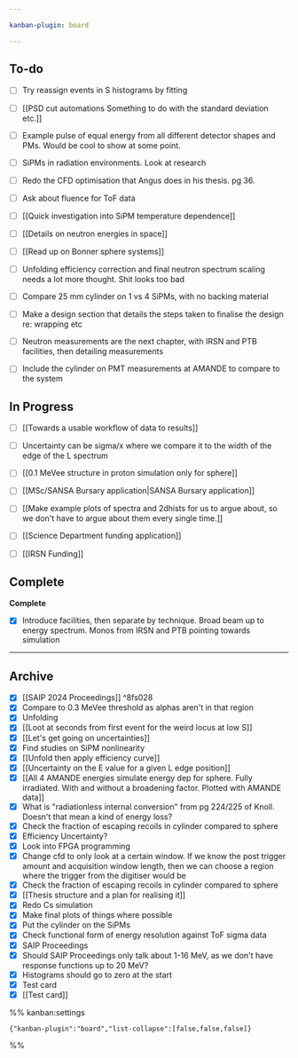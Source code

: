 ```yaml
---

kanban-plugin: board

---
```


## To-do

- [ ] Try reassign events in S histograms by fitting
- [ ] [[PSD cut automations Something to do with the standard deviation etc.]]
- [ ] Example pulse of equal energy from all different detector shapes and PMs. Would be cool to show at some point.
- [ ] SiPMs in radiation environments. Look at research
- [ ] Redo the CFD optimisation that Angus does in his thesis. pg 36.
- [ ] Ask about fluence for ToF data
- [ ] [[Quick investigation into SiPM temperature dependence]]
- [ ] [[Details on neutron energies in space]]
- [ ] [[Read up on Bonner sphere systems]]
- [ ] Unfolding efficiency correction and final neutron spectrum scaling needs a lot more thought. Shit looks too bad
- [ ] Compare 25 mm cylinder on 1 vs 4 SiPMs, with no backing material
- [ ] Make a design section that details the steps taken to finalise the design re: wrapping etc
- [ ] Neutron measurements are the next chapter, with IRSN and PTB facilities, then detailing measurements
- [ ] Include the cylinder on PMT measurements at AMANDE to compare to the system


## In Progress

- [ ] [[Towards a usable workflow of data to results]]
- [ ] Uncertainty can be sigma/x where we compare it to the width of the edge of the L spectrum
- [ ] [[0.1 MeVee structure in proton simulation only for sphere]]
- [ ] [[MSc/SANSA Bursary application|SANSA Bursary application]]
- [ ] [[Make example plots of spectra and 2dhists for us to argue about, so we don't have to argue about them every single time.]]
- [ ] [[Science Department funding application]]
- [ ] [[IRSN Funding]]


## Complete

**Complete**
- [x] Introduce facilities, then separate by technique. Broad beam up to energy spectrum. Monos from IRSN and PTB pointing towards simulation


***

## Archive

- [x] [[SAIP 2024 Proceedings]] ^8fs028
- [x] Compare to 0.3 MeVee threshold as alphas aren't in that region
- [x] Unfolding
- [x] [[Loot at seconds from first event for the weird locus at low S]]
- [x] [[Let's get going on uncertainties]]
- [x] Find studies on SiPM nonlinearity
- [x] [[Unfold then apply efficiency curve]]
- [x] [[Uncertainty on the E value for a given L edge position]]
- [x] [[All 4 AMANDE energies simulate energy dep for sphere. Fully irradiated. With and without a broadening factor. Plotted with AMANDE data]]
- [x] What is "radiationless internal conversion" from pg 224/225 of Knoll. Doesn't that mean a kind of energy loss?
- [x] Check the fraction of escaping recoils in cylinder compared to sphere
- [x] Efficiency Uncertainty?
- [x] Look into FPGA programming
- [x] Change cfd to only look at a certain window. If we know the post trigger amount and acquisition window length, then we can choose a region where the trigger from the digitiser would be
- [x] Check the fraction of escaping recoils in cylinder compared to sphere
- [x] [[Thesis structure and a plan for realising it]]
- [x] Redo Cs simulation
- [x] Make final plots of things where possible
- [x] Put the cylinder on the SiPMs
- [x] Check functional form of energy resolution against ToF sigma data
- [x] SAIP Proceedings
- [x] Should SAIP Proceedings only talk about 1-16 MeV, as we don't have response functions up to 20 MeV?
- [x] Histograms should go to zero at the start
- [x] Test card
- [x] [[Test card]]

%% kanban:settings
```
{"kanban-plugin":"board","list-collapse":[false,false,false]}
```
%%